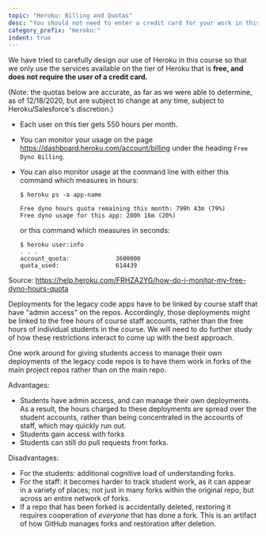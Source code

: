 ```yaml
---
topic: "Heroku: Billing and Quotas"
desc: "You should not need to enter a credit card for your work in this course"
category_prefix: "Heroku:"
indent: true
---
```


We have tried to carefully design our use of Heroku in this course so that we only use the services available on the
tier of Heroku that is **free, and does not require the user of a credit card.**

(Note: the quotas below are accurate, as far as we were able to determine, as of 12/18/2020, but are subject to change at any time,
subject to Heroku/Salesforce's discretion.)

* Each user on this tier gets 550 hours per month. 
* You can monitor your usage on the page <https://dashboard.heroku.com/account/billing> under the heading `Free Dyno Billing`.
* You can also monitor usage at the command line with either this command which measures in hours:
  ```
  $ heroku ps -a app-name

  Free dyno hours quota remaining this month: 799h 43m (79%)
  Free dyno usage for this app: 200h 16m (20%)
  ```
  
  or this command which measures in seconds:
  ```
  $ heroku user:info
  . . .
  account_quota:             3600000
  quota_used:                614439
  ```
  
Source: <https://help.heroku.com/FRHZA2YG/how-do-i-monitor-my-free-dyno-hours-quota>

Deployments for the legacy code apps have to be linked by course staff that have "admin access" on the repos.   Accordingly, those deployments might be linked
to the free hours of course staff accounts, rather than the free hours of individual students in the course.   We will need to do further study of how these
restrictions interact to come up with the best approach.

One work around for giving students access to manage their own deployments of the legacy code repos is to have them work in forks of the main project repos
rather than on the main repo.  

Advantages:
* Students have admin access, and can manage their own deployments.  
  As a result, the hours charged to these deployments are spread over the student accounts, 
  rather than being concentrated in the accounts of staff, which may quickly run out.
* Students gain access with forks
* Students can still do pull requests from forks.

Disadvantages:
* For the students: additional cognitive load of understanding forks.
* For the staff: it becomes harder to track student work, as it can appear in a variety of places; not just in many forks within the original repo, but across an entire
  network of forks.
* If a repo that has been forked is accidentally deleted, restoring it requires cooperation of *everyone* that has done a fork.  This is
  an artifact of how GitHub manages forks and restoration after deletion.
  

